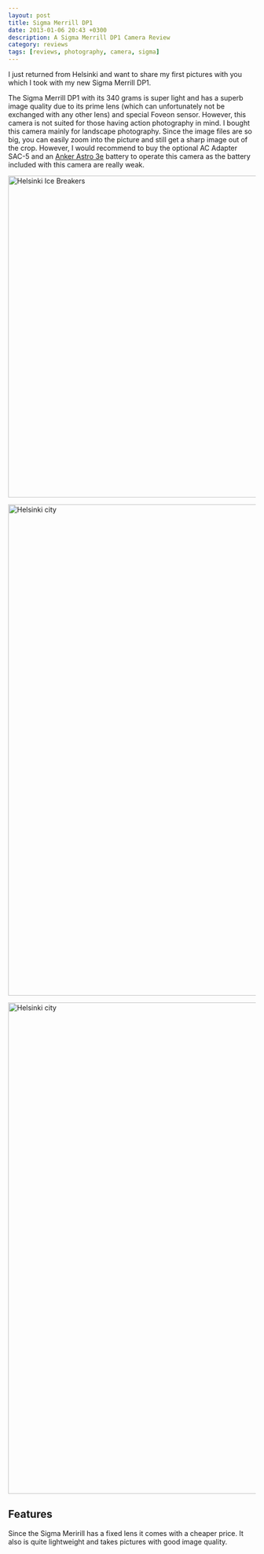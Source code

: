 ```yaml
---
layout: post
title: Sigma Merrill DP1
date: 2013-01-06 20:43 +0300
description: A Sigma Merrill DP1 Camera Review
category: reviews
tags: [reviews, photography, camera, sigma]
---
```

I just returned from Helsinki and want to share my first pictures with you which I took with my new Sigma Merrill DP1. 

The Sigma Merrill DP1 with its 340 grams is super light and has a superb image quality due to its prime lens (which can unfortunately not be exchanged with any other lens) and special Foveon sensor. However, this camera is not suited for those having action photography in mind. I bought this camera mainly for landscape photography. Since the image files are so big, you can easily zoom into the picture and still get a sharp image out of the crop. However, I would recommend to buy the optional AC Adapter SAC-5 and an 
<a href="http://hikeventures.com/how-to-charge-your-batteries-when-you-are-outdoors/" target="_self">Anker Astro 3e</a> battery to operate this camera as the battery included with this camera are really weak.
   
<img src="http://farm9.staticflickr.com/8184/8353025530_b4c2e2571a_c.jpg" width="1000" height="655" alt="Helsinki Ice Breakers"></a>
<!-- more -->
<img src="http://farm9.staticflickr.com/8468/8351963809_ef1ef59998_c.jpg" width="1000"  alt="Helsinki city"><br>
   
<img src="http://farm9.staticflickr.com/8224/8351964469_62a6d31549_c.jpg" width="1000"  alt="Helsinki city"><br>
   
## Features
Since the Sigma Meririll has a fixed lens it comes with a cheaper price. It also is quite lightweight and takes pictures with good image quality.
